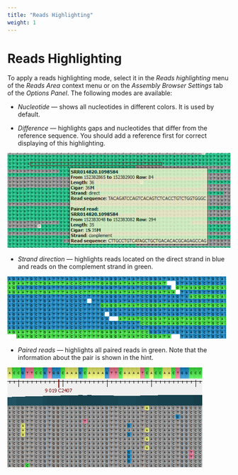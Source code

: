 ```yaml
---
title: "Reads Highlighting"
weight: 1
---
```



# Reads Highlighting

To apply a reads highlighting mode, select it in the _Reads highlighting_ menu of the _Reads Area_ context menu or on the _Assembly Browser Settings_ tab of the _Options Panel_. The following modes are available:

*   _Nucleotide_ — shows all nucleotides in different colors. It is used by default.

*   _Difference_ — highlights gaps and nucleotides that differ from the reference sequence. You should add a reference first for correct displaying of this highlighting.



![](/images/65929822/65929823.png)

*   _Strand direction_ — highlights reads located on the direct strand in blue and reads on the complement strand in green.


![](/images/65929822/65929824.png)

*   _Paired reads_ — highlights all paired reads in green. Note that the information about the pair is shown in the hint.


![](/images/65929822/65929825.png)
